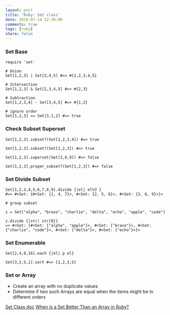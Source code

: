 ```yaml
---
layout: post
title: 'Ruby: Set class'
date: 2018-07-14 12:30:00
comments: true
tags: [ruby]
share: false
---
```

### Set Base
```
require 'set'

# Union
Set[1,2,3] | Set[3,4,5] #=> #{1,2,3,4,5}

# Intersection
Set[1,2,3] & Set[2,3,4,5] #=> #{2,3}

# Subtraction
Set[1,2,3,4] - Set[3,4,5] #=> #{1,2}

# ignore order
Set[1,2,3] == Set[3,1,2] #=> true
```

### Check Subset Superset
```
Set[1,2,3].subset?(Set[1,2,3,4]) #=> true

Set[1,2,3].subset?(Set[1,2,3]) #=> true

Set[1,2,3].superset(Set[3,6,9]) #=> false

Set[1,2,3].proper_subset?(Set[1,2,3]) #=> false
```

### Set Divide Subset
```
Set[1,2,3,4,5,6,7,8,9].divide {|el| el%3 }
#=> #<Set: {#<Set: {1, 4, 7}>, #<Set: {2, 5, 8}>, #<Set: {3, 6, 9}>}>

# group subset

z = Set["alpha", "bravo", "charlie", "delta", "echo", "apple", "code"]

z.divide {|str| str[0]}
=> #<Set: {#<Set: {"alpha", "apple"}>, #<Set: {"bravo"}>, #<Set: {"charlie", "code"}>, #<Set: {"delta"}>, #<Set: {"echo"}>}>
```

### Set Enumerable
```
Set[2,4,8,16].each {|el| p el}

Set[3,2,5,1].sort #=> [1,2,3,5]
```

### Set or Array
- Create an array with no duplicate values
- Determine if two such Arrays are equal when the items might be in different orders


[Set Class doc](http://ruby-doc.org/stdlib-2.3.1/libdoc/set/rdoc/Set.html)
[When Is a Set Better Than an Array in Ruby?](https://spin.atomicobject.com/2012/09/04/when-is-a-set-better-than-an-array-in-ruby/)
